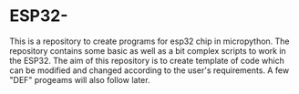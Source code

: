 # ESP32-
This is a repository to create programs for esp32 chip in micropython.
The repository contains some basic as well as a bit complex scripts to work in the ESP32.
The aim of this repository is to create template of code which can be modified and changed according to the user's requirements.
A few "DEF" progeams will also follow later.
